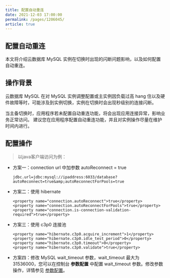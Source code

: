 ```yaml
---
title: 配置自动重连
date: 2021-12-03 17:00:00
permalink: /pages/1206045/
article: true
---
```


## 配置自动重连

本文将介绍云数据库 MySQL 实例在切换时出现的闪断问题影响，以及如何配置自动重连。

## 操作背景

云数据库 MySQL 在对 MySQL 实例调整配置或主实例因负载过高 hang 住以及硬件故障等时，可能涉及到实例切换，实例在切换时会出现秒级别的连接闪断。

当主备切换时，应用程序若未配置自动重连功能，将会出现应用连接异常，影响业务正常访问。 建议您在应用程序配置自动重连功能，并且对实例操作尽量在维护时间内进行。

## 配置操作

>以java客户端访问为例：
+ 方案一：connection url 中加参数 autoReconnect = true

  ```
  jdbc.url=jdbc:mysql://ipaddress:6033/database?autoReconnect=true&amp;autoReconnectForPools=true
  ```

+ 方案二：使用 hibernate

  ```
  <property name="connection.autoReconnect">true</property>
  <property name="connection.autoReconnectForPools">true</property>
  <property name="connection.is-connection-validation-required">true</property>
  ```

+ 方案三：使用 c3p0 连接池

  ```
  <property name="hibernate.c3p0.acquire_increment">1</property> 
  <property name="hibernate.c3p0.idle_test_period">0</property> 
  <property name="hibernate.c3p0.timeout">0</property>
  <property name="hibernate.c3p0.validate">true</property>
  ```

+ 方案四：修改 MySQL wait_timeout 参数，wait_timeout 最大为 31536000，您可以在控制台 **参数配置** 中配置 wait_timeout 参数。修改参数操作，详情参见 [参数配置](./../04.操作指南/06.参数配置.md)。

  
